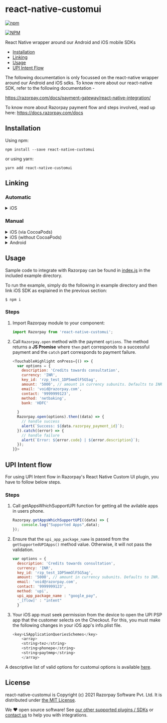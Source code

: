 # react-native-customui
[![npm](https://img.shields.io/npm/l/express.svg)]()

[![NPM](https://nodei.co/npm/react-native-customui.png?downloads=true)](https://nodei.co/npm/react-native-customui/)

React Native wrapper around our Android and iOS mobile SDKs

* [Installation](#installation)
* [Linking](#linking)
* [Usage](#usage)
* [UPI Intent Flow](#upi-intent-flow)

The following documentation is only focussed on the react-native wrapper around our Android and iOS sdks. To know more about our react-native SDK, refer to the following documentation - 

https://razorpay.com/docs/payment-gateway/react-native-integration/

To know more about Razorpay payment flow and steps involved, read up here:
<https://docs.razorpay.com/docs>

## Installation

Using npm:

```shell
npm install --save react-native-customui
```

or using yarn:

```shell
yarn add react-native-customui
```
## Linking

### Automatic

<details>
    <summary>iOS</summary>

1. `$ npm install react-native-customui --save` // Install the Razorpay React Native Custom UI SDK using the npm command.

2. `react-native link react-native-customui` // Link the SDK with React Native Project using Xcode.

3. Drag the `Razorpay.framework` file from the Libraries folder and drop it under the root folder, for more info follow [this link](https://razorpay.com/docs/payment-gateway/react-native-integration/standard/#step-2---link-the-sdk-with-react),
after this go to **Target** > **General Settings**> **Framework, Libraries and Embedded Content** section, set the **Embed** status of Razorpay.framework to **Embed & Sign**. 

6. Also make sure the razorpay framework is added in the embedded binaries section and you have Always Embed Swift 
   Standard Binaries set to yes in build settings.
</details>

### Manual

<details>
    <summary>iOS (via CocoaPods)</summary>

Add the following line to your build targets in your `Podfile`

`pod 'react-native-customui', :path => '../node_modules/react-native-customui'`

Then run `pod install`

</details>

<details>
    <summary>iOS (without CocoaPods)</summary>

In XCode, in the project navigator:

* Right click _Libraries_
* Add Files to _[your project's name]_
* Go to `node_modules/react-native-customui`
* Add the `.xcodeproj` file

In XCode, in the project navigator, select your project.

* Add the `libRNDeviceInfo.a` from the _deviceinfo_ project to your project's _Build Phases ➜ Link Binary With Libraries_
* Click `.xcodeproj` file you added before in the project navigator and go the _Build Settings_ tab. Make sure _All_ is toggled on (instead of _Basic_).
* Look for _Header Search Paths_ and make sure it contains both `$(SRCROOT)/../react-native/React` and `$(SRCROOT)/../../React`
* Mark both as recursive (should be OK by default).

Run your project (Cmd+R)

</details>

<details>
    <summary>Android </summary>


1. Open up `android/app/src/main/java/[...]/MainApplication.java`
  - Add `import com.razorpay.rn.RazorpayPackage;` to the imports at the top of
  the file
  - Add `new RazorpayPackage()` to the list returned by the `getPackages()` method
2. Append the following lines to `android/settings.gradle`:
    ```gradle
    include ':react-native-razorpay'
    project(':react-native-razorpay').projectDir = new File(rootProject.projectDir,   '../node_modules/react-native-customui/android')
    ```
3. Insert the following lines inside the dependencies block in
`android/app/build.gradle`:
    ```gradle
    implementation project(':react-native-customui')
    ```
</details>

## Usage

Sample code to integrate with Razorpay can be found in
[index.js][index.js] in the included example directory.

To run the example, simply do the following in example directory and then
link iOS SDK as explained in the previous section:

`$ npm i`

### Steps

1. Import Razorpay module to your component:
    ```js
    import Razorpay from 'react-native-customui';
    ```

2. Call `Razorpay.open` method with the payment `options`. The method
returns a **JS Promise** where `then` part corresponds to a successful payment
and the `catch` part corresponds to payment failure.
    ```js
    <TouchableHighlight onPress={() => {
      var options = {
        description: 'Credits towards consultation',
        currency: 'INR',
        key_id: 'rzp_test_1DP5mmOlF5G5ag',
        amount: '5000', // amount in currency subunits. Defaults to INR. 100 = 100 paise = INR 1.
        email: 'void@razorpay.com',
        contact: '9999999123',
        method: 'netbaking',
        bank: 'HDFC'
        
      }
      Razorpay.open(options).then((data) => {
        // handle success
        alert(`Success: ${data.razorpay_payment_id}`);
      }).catch((error) => {
        // handle failure
        alert(`Error: ${error.code} | ${error.description}`);
      });
    }}>
    ```

## UPI Intent flow

For using UPI Intent flow in Razorpay's React Native Custom UI plugin, you have to follow below steps.

### Steps

1. Call getAppsWhichSupportUPI function for getting all the avilable apps in users phone. 

    ```js
    Razorpay.getAppsWhichSupportUPI((data) => {
        console.log("Supported Apps",data);
    }); 
    ```

2. Ensure that the `upi_app_package_name` is passed from the `getSupportedUPIApps()` method value. Otherwise, it will not pass the validation.

      ```js
      var options = {
        description: 'Credits towards consultation',
        currency: 'INR',
        key_id: 'rzp_test_1DP5mmOlF5G5ag',
        amount: '5000', // amount in currency subunits. Defaults to INR. 100 = 100 paise = INR 1.
        email: 'void@razorpay.com',
        contact: '9999999123',
        method: 'upi',
        upi_app_package_name : "google_pay",
        '_[flow]' : "intent"
        }
      ```
      
3. Your iOS app must seek permission from the device to open the UPI PSP app that the customer selects on the Checkout. For this, you must make the following changes in your iOS app's info.plist file.

    ```js
    <key>LSApplicationQueriesSchemes</key>
        <array>
        <string>tez</string>
        <string>phonepe</string>
        <string>paytmmp</string>
        </array>
    ```

A descriptive list of valid options for customui options is available [here].

## License

react-native-customui is Copyright (c) 2021 Razorpay Software Pvt. Ltd.
It is distributed under [the MIT License][LICENSE].

We ♥ open source software!
See [our other supported plugins / SDKs][integrations]
or [contact us][contact] to help you with integrations.

[here]: https://docs.razorpay.com/v1/page/android-custom-ui-sdk-v2x
[contact]: mailto:integrations@razorpay.com?subject=Help%20with%20React%20Native "Send us a mail"
[index.js]: example/index.js "index.js"
[integrations]: https://razorpay.com/integrations "List of our integrations"
[LICENSE]: /LICENSE "MIT License"
[wiki]: https://github.com/razorpay/react-native-customui/wiki/Manual-installation
